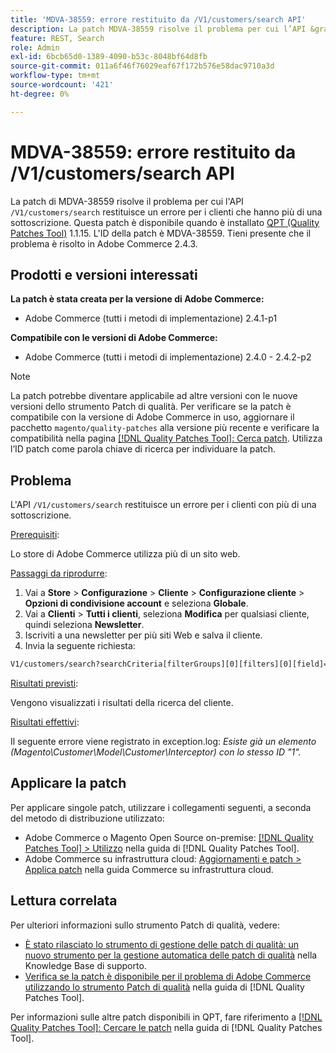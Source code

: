 ```yaml
---
title: 'MDVA-38559: errore restituito da /V1/customers/search API'
description: La patch MDVA-38559 risolve il problema per cui l’API &grave;/V1/customers/search&grave; restituisce un errore per i clienti che hanno più di un abbonamento. Questa patch è disponibile quando è installato [Quality Patches Tool (QPT)](https://experienceleague.adobe.com/it/docs/commerce-operations/tools/quality-patches-tool/quality-patches-tool-to-self-serve-quality-patches) 1.1.15. L'ID della patch è MDVA-38559. Tieni presente che il problema è risolto in Adobe Commerce 2.4.3.
feature: REST, Search
role: Admin
exl-id: 6bcb65d0-1389-4090-b53c-8048bf64d8fb
source-git-commit: 011a6f46f76029eaf67f172b576e58dac9710a3d
workflow-type: tm+mt
source-wordcount: '421'
ht-degree: 0%

---
```


# MDVA-38559: errore restituito da /V1/customers/search API

La patch di MDVA-38559 risolve il problema per cui l&#39;API `/V1/customers/search` restituisce un errore per i clienti che hanno più di una sottoscrizione. Questa patch è disponibile quando è installato [QPT (Quality Patches Tool)](https://experienceleague.adobe.com/it/docs/commerce-operations/tools/quality-patches-tool/quality-patches-tool-to-self-serve-quality-patches) 1.1.15. L&#39;ID della patch è MDVA-38559. Tieni presente che il problema è risolto in Adobe Commerce 2.4.3.

## Prodotti e versioni interessati

**La patch è stata creata per la versione di Adobe Commerce:**

* Adobe Commerce (tutti i metodi di implementazione) 2.4.1-p1

**Compatibile con le versioni di Adobe Commerce:**

* Adobe Commerce (tutti i metodi di implementazione) 2.4.0 - 2.4.2-p2

>[!NOTE]
>
>La patch potrebbe diventare applicabile ad altre versioni con le nuove versioni dello strumento Patch di qualità. Per verificare se la patch è compatibile con la versione di Adobe Commerce in uso, aggiornare il pacchetto `magento/quality-patches` alla versione più recente e verificare la compatibilità nella pagina [[!DNL Quality Patches Tool]: Cerca patch](https://experienceleague.adobe.com/it/docs/commerce-operations/tools/quality-patches-tool/quality-patches-tool-to-self-serve-quality-patches). Utilizza l’ID patch come parola chiave di ricerca per individuare la patch.

## Problema

L&#39;API `/V1/customers/search` restituisce un errore per i clienti con più di una sottoscrizione.

<u>Prerequisiti</u>:

Lo store di Adobe Commerce utilizza più di un sito web.

<u>Passaggi da riprodurre</u>:

1. Vai a **Store** > **Configurazione** > **Cliente** > **Configurazione cliente** > **Opzioni di condivisione account** e seleziona **Globale**.
1. Vai a **Clienti** > **Tutti i clienti**, seleziona **Modifica** per qualsiasi cliente, quindi seleziona **Newsletter**.
1. Iscriviti a una newsletter per più siti Web e salva il cliente.
1. Invia la seguente richiesta:

```REST API
V1/customers/search?searchCriteria[filterGroups][0][filters][0][field]=email&searchCriteria[filterGroups][0][filters][0][value]=test@example.com&searchCriteria[filterGroups][0][filters][0][conditionType]=eq
```

<u>Risultati previsti</u>:

Vengono visualizzati i risultati della ricerca del cliente.

<u>Risultati effettivi</u>:

Il seguente errore viene registrato in exception.log: *Esiste già un elemento (Magento\Customer\Model\Customer\Interceptor) con lo stesso ID &quot;1&quot;.*

## Applicare la patch

Per applicare singole patch, utilizzare i collegamenti seguenti, a seconda del metodo di distribuzione utilizzato:

* Adobe Commerce o Magento Open Source on-premise: [[!DNL Quality Patches Tool] > Utilizzo](/help/tools/quality-patches-tool/usage.md) nella guida di [!DNL Quality Patches Tool].
* Adobe Commerce su infrastruttura cloud: [Aggiornamenti e patch > Applica patch](https://experienceleague.adobe.com/docs/commerce-cloud-service/user-guide/develop/upgrade/apply-patches.html?lang=it) nella guida Commerce su infrastruttura cloud.

## Lettura correlata

Per ulteriori informazioni sullo strumento Patch di qualità, vedere:

* [È stato rilasciato lo strumento di gestione delle patch di qualità: un nuovo strumento per la gestione automatica delle patch di qualità](https://experienceleague.adobe.com/it/docs/commerce-operations/tools/quality-patches-tool/quality-patches-tool-to-self-serve-quality-patches) nella Knowledge Base di supporto.
* [Verifica se la patch è disponibile per il problema di Adobe Commerce utilizzando lo strumento Patch di qualità](/help/tools/quality-patches-tool/patches-available-in-qpt/check-patch-for-magento-issue-with-magento-quality-patches.md) nella guida di [!DNL Quality Patches Tool].

Per informazioni sulle altre patch disponibili in QPT, fare riferimento a [[!DNL Quality Patches Tool]: Cercare le patch](https://experienceleague.adobe.com/tools/commerce-quality-patches/index.html?lang=it) nella guida di [!DNL Quality Patches Tool].
